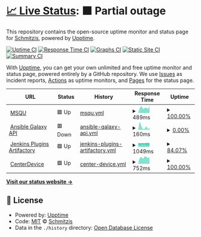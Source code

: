 # [📈 Live Status](https://Schmitzis.github.io/Uptime): <!--live status--> **🟧 Partial outage**

This repository contains the open-source uptime monitor and status page for [Schmitzis](https://Schmitzis.github.io/Uptime), powered by [Upptime](https://github.com/upptime/upptime).

[![Uptime CI](https://github.com/Schmitzis/Uptime/workflows/Uptime%20CI/badge.svg)](https://github.com/Schmitzis/Uptime/actions?query=workflow%3A%22Uptime+CI%22)
[![Response Time CI](https://github.com/Schmitzis/Uptime/workflows/Response%20Time%20CI/badge.svg)](https://github.com/Schmitzis/Uptime/actions?query=workflow%3A%22Response+Time+CI%22)
[![Graphs CI](https://github.com/Schmitzis/Uptime/workflows/Graphs%20CI/badge.svg)](https://github.com/Schmitzis/Uptime/actions?query=workflow%3A%22Graphs+CI%22)
[![Static Site CI](https://github.com/Schmitzis/Uptime/workflows/Static%20Site%20CI/badge.svg)](https://github.com/Schmitzis/Uptime/actions?query=workflow%3A%22Static+Site+CI%22)
[![Summary CI](https://github.com/Schmitzis/Uptime/workflows/Summary%20CI/badge.svg)](https://github.com/Schmitzis/Uptime/actions?query=workflow%3A%22Summary+CI%22)

With [Upptime](https://upptime.js.org), you can get your own unlimited and free uptime monitor and status page, powered entirely by a GitHub repository. We use [Issues](https://github.com/Schmitzis/Uptime/issues) as incident reports, [Actions](https://github.com/Schmitzis/Uptime/actions) as uptime monitors, and [Pages](https://Schmitzis.github.io/Uptime) for the status page.

<!--start: status pages-->
<!-- This summary is generated by Upptime (https://github.com/upptime/upptime) -->
<!-- Do not edit this manually, your changes will be overwritten -->
<!-- prettier-ignore -->
| URL | Status | History | Response Time | Uptime |
| --- | ------ | ------- | ------------- | ------ |
| <img alt="" src="https://icons.duckduckgo.com/ip3/msqu.de.ico" height="13"> [MSQU](https://msqu.de/healthz) | 🟩 Up | [msqu.yml](https://github.com/Schmitzis/Uptime/commits/HEAD/history/msqu.yml) | <details><summary><img alt="Response time graph" src="./graphs/msqu/response-time-week.png" height="20"> 489ms</summary><br><a href="https://Schmitzis.github.io/Uptime/history/msqu"><img alt="Response time 590" src="https://img.shields.io/endpoint?url=https%3A%2F%2Fraw.githubusercontent.com%2FSchmitzis%2FUptime%2FHEAD%2Fapi%2Fmsqu%2Fresponse-time.json"></a><br><a href="https://Schmitzis.github.io/Uptime/history/msqu"><img alt="24-hour response time 658" src="https://img.shields.io/endpoint?url=https%3A%2F%2Fraw.githubusercontent.com%2FSchmitzis%2FUptime%2FHEAD%2Fapi%2Fmsqu%2Fresponse-time-day.json"></a><br><a href="https://Schmitzis.github.io/Uptime/history/msqu"><img alt="7-day response time 489" src="https://img.shields.io/endpoint?url=https%3A%2F%2Fraw.githubusercontent.com%2FSchmitzis%2FUptime%2FHEAD%2Fapi%2Fmsqu%2Fresponse-time-week.json"></a><br><a href="https://Schmitzis.github.io/Uptime/history/msqu"><img alt="30-day response time 488" src="https://img.shields.io/endpoint?url=https%3A%2F%2Fraw.githubusercontent.com%2FSchmitzis%2FUptime%2FHEAD%2Fapi%2Fmsqu%2Fresponse-time-month.json"></a><br><a href="https://Schmitzis.github.io/Uptime/history/msqu"><img alt="1-year response time 590" src="https://img.shields.io/endpoint?url=https%3A%2F%2Fraw.githubusercontent.com%2FSchmitzis%2FUptime%2FHEAD%2Fapi%2Fmsqu%2Fresponse-time-year.json"></a></details> | <details><summary><a href="https://Schmitzis.github.io/Uptime/history/msqu">100.00%</a></summary><a href="https://Schmitzis.github.io/Uptime/history/msqu"><img alt="All-time uptime 99.76%" src="https://img.shields.io/endpoint?url=https%3A%2F%2Fraw.githubusercontent.com%2FSchmitzis%2FUptime%2FHEAD%2Fapi%2Fmsqu%2Fuptime.json"></a><br><a href="https://Schmitzis.github.io/Uptime/history/msqu"><img alt="24-hour uptime 100.00%" src="https://img.shields.io/endpoint?url=https%3A%2F%2Fraw.githubusercontent.com%2FSchmitzis%2FUptime%2FHEAD%2Fapi%2Fmsqu%2Fuptime-day.json"></a><br><a href="https://Schmitzis.github.io/Uptime/history/msqu"><img alt="7-day uptime 100.00%" src="https://img.shields.io/endpoint?url=https%3A%2F%2Fraw.githubusercontent.com%2FSchmitzis%2FUptime%2FHEAD%2Fapi%2Fmsqu%2Fuptime-week.json"></a><br><a href="https://Schmitzis.github.io/Uptime/history/msqu"><img alt="30-day uptime 100.00%" src="https://img.shields.io/endpoint?url=https%3A%2F%2Fraw.githubusercontent.com%2FSchmitzis%2FUptime%2FHEAD%2Fapi%2Fmsqu%2Fuptime-month.json"></a><br><a href="https://Schmitzis.github.io/Uptime/history/msqu"><img alt="1-year uptime 99.84%" src="https://img.shields.io/endpoint?url=https%3A%2F%2Fraw.githubusercontent.com%2FSchmitzis%2FUptime%2FHEAD%2Fapi%2Fmsqu%2Fuptime-year.json"></a></details>
| <img alt="" src="https://icons.duckduckgo.com/ip3/galaxy.ansible.com.ico" height="13"> [Ansible Galaxy API](https://galaxy.ansible.com/api/v2/) | 🟥 Down | [ansible-galaxy-api.yml](https://github.com/Schmitzis/Uptime/commits/HEAD/history/ansible-galaxy-api.yml) | <details><summary><img alt="Response time graph" src="./graphs/ansible-galaxy-api/response-time-week.png" height="20"> 160ms</summary><br><a href="https://Schmitzis.github.io/Uptime/history/ansible-galaxy-api"><img alt="Response time 968" src="https://img.shields.io/endpoint?url=https%3A%2F%2Fraw.githubusercontent.com%2FSchmitzis%2FUptime%2FHEAD%2Fapi%2Fansible-galaxy-api%2Fresponse-time.json"></a><br><a href="https://Schmitzis.github.io/Uptime/history/ansible-galaxy-api"><img alt="24-hour response time 108" src="https://img.shields.io/endpoint?url=https%3A%2F%2Fraw.githubusercontent.com%2FSchmitzis%2FUptime%2FHEAD%2Fapi%2Fansible-galaxy-api%2Fresponse-time-day.json"></a><br><a href="https://Schmitzis.github.io/Uptime/history/ansible-galaxy-api"><img alt="7-day response time 160" src="https://img.shields.io/endpoint?url=https%3A%2F%2Fraw.githubusercontent.com%2FSchmitzis%2FUptime%2FHEAD%2Fapi%2Fansible-galaxy-api%2Fresponse-time-week.json"></a><br><a href="https://Schmitzis.github.io/Uptime/history/ansible-galaxy-api"><img alt="30-day response time 426" src="https://img.shields.io/endpoint?url=https%3A%2F%2Fraw.githubusercontent.com%2FSchmitzis%2FUptime%2FHEAD%2Fapi%2Fansible-galaxy-api%2Fresponse-time-month.json"></a><br><a href="https://Schmitzis.github.io/Uptime/history/ansible-galaxy-api"><img alt="1-year response time 1016" src="https://img.shields.io/endpoint?url=https%3A%2F%2Fraw.githubusercontent.com%2FSchmitzis%2FUptime%2FHEAD%2Fapi%2Fansible-galaxy-api%2Fresponse-time-year.json"></a></details> | <details><summary><a href="https://Schmitzis.github.io/Uptime/history/ansible-galaxy-api">0.00%</a></summary><a href="https://Schmitzis.github.io/Uptime/history/ansible-galaxy-api"><img alt="All-time uptime 66.28%" src="https://img.shields.io/endpoint?url=https%3A%2F%2Fraw.githubusercontent.com%2FSchmitzis%2FUptime%2FHEAD%2Fapi%2Fansible-galaxy-api%2Fuptime.json"></a><br><a href="https://Schmitzis.github.io/Uptime/history/ansible-galaxy-api"><img alt="24-hour uptime 0.00%" src="https://img.shields.io/endpoint?url=https%3A%2F%2Fraw.githubusercontent.com%2FSchmitzis%2FUptime%2FHEAD%2Fapi%2Fansible-galaxy-api%2Fuptime-day.json"></a><br><a href="https://Schmitzis.github.io/Uptime/history/ansible-galaxy-api"><img alt="7-day uptime 0.00%" src="https://img.shields.io/endpoint?url=https%3A%2F%2Fraw.githubusercontent.com%2FSchmitzis%2FUptime%2FHEAD%2Fapi%2Fansible-galaxy-api%2Fuptime-week.json"></a><br><a href="https://Schmitzis.github.io/Uptime/history/ansible-galaxy-api"><img alt="30-day uptime 1.38%" src="https://img.shields.io/endpoint?url=https%3A%2F%2Fraw.githubusercontent.com%2FSchmitzis%2FUptime%2FHEAD%2Fapi%2Fansible-galaxy-api%2Fuptime-month.json"></a><br><a href="https://Schmitzis.github.io/Uptime/history/ansible-galaxy-api"><img alt="1-year uptime 37.96%" src="https://img.shields.io/endpoint?url=https%3A%2F%2Fraw.githubusercontent.com%2FSchmitzis%2FUptime%2FHEAD%2Fapi%2Fansible-galaxy-api%2Fuptime-year.json"></a></details>
| <img alt="" src="https://icons.duckduckgo.com/ip3/get.jenkins.io.ico" height="13"> [Jenkins Plugins Artifactory](https://get.jenkins.io/plugins/artifactory/) | 🟩 Up | [jenkins-plugins-artifactory.yml](https://github.com/Schmitzis/Uptime/commits/HEAD/history/jenkins-plugins-artifactory.yml) | <details><summary><img alt="Response time graph" src="./graphs/jenkins-plugins-artifactory/response-time-week.png" height="20"> 1049ms</summary><br><a href="https://Schmitzis.github.io/Uptime/history/jenkins-plugins-artifactory"><img alt="Response time 1749" src="https://img.shields.io/endpoint?url=https%3A%2F%2Fraw.githubusercontent.com%2FSchmitzis%2FUptime%2FHEAD%2Fapi%2Fjenkins-plugins-artifactory%2Fresponse-time.json"></a><br><a href="https://Schmitzis.github.io/Uptime/history/jenkins-plugins-artifactory"><img alt="24-hour response time 1099" src="https://img.shields.io/endpoint?url=https%3A%2F%2Fraw.githubusercontent.com%2FSchmitzis%2FUptime%2FHEAD%2Fapi%2Fjenkins-plugins-artifactory%2Fresponse-time-day.json"></a><br><a href="https://Schmitzis.github.io/Uptime/history/jenkins-plugins-artifactory"><img alt="7-day response time 1049" src="https://img.shields.io/endpoint?url=https%3A%2F%2Fraw.githubusercontent.com%2FSchmitzis%2FUptime%2FHEAD%2Fapi%2Fjenkins-plugins-artifactory%2Fresponse-time-week.json"></a><br><a href="https://Schmitzis.github.io/Uptime/history/jenkins-plugins-artifactory"><img alt="30-day response time 1048" src="https://img.shields.io/endpoint?url=https%3A%2F%2Fraw.githubusercontent.com%2FSchmitzis%2FUptime%2FHEAD%2Fapi%2Fjenkins-plugins-artifactory%2Fresponse-time-month.json"></a><br><a href="https://Schmitzis.github.io/Uptime/history/jenkins-plugins-artifactory"><img alt="1-year response time 1477" src="https://img.shields.io/endpoint?url=https%3A%2F%2Fraw.githubusercontent.com%2FSchmitzis%2FUptime%2FHEAD%2Fapi%2Fjenkins-plugins-artifactory%2Fresponse-time-year.json"></a></details> | <details><summary><a href="https://Schmitzis.github.io/Uptime/history/jenkins-plugins-artifactory">84.07%</a></summary><a href="https://Schmitzis.github.io/Uptime/history/jenkins-plugins-artifactory"><img alt="All-time uptime 99.68%" src="https://img.shields.io/endpoint?url=https%3A%2F%2Fraw.githubusercontent.com%2FSchmitzis%2FUptime%2FHEAD%2Fapi%2Fjenkins-plugins-artifactory%2Fuptime.json"></a><br><a href="https://Schmitzis.github.io/Uptime/history/jenkins-plugins-artifactory"><img alt="24-hour uptime 75.62%" src="https://img.shields.io/endpoint?url=https%3A%2F%2Fraw.githubusercontent.com%2FSchmitzis%2FUptime%2FHEAD%2Fapi%2Fjenkins-plugins-artifactory%2Fuptime-day.json"></a><br><a href="https://Schmitzis.github.io/Uptime/history/jenkins-plugins-artifactory"><img alt="7-day uptime 84.07%" src="https://img.shields.io/endpoint?url=https%3A%2F%2Fraw.githubusercontent.com%2FSchmitzis%2FUptime%2FHEAD%2Fapi%2Fjenkins-plugins-artifactory%2Fuptime-week.json"></a><br><a href="https://Schmitzis.github.io/Uptime/history/jenkins-plugins-artifactory"><img alt="30-day uptime 92.90%" src="https://img.shields.io/endpoint?url=https%3A%2F%2Fraw.githubusercontent.com%2FSchmitzis%2FUptime%2FHEAD%2Fapi%2Fjenkins-plugins-artifactory%2Fuptime-month.json"></a><br><a href="https://Schmitzis.github.io/Uptime/history/jenkins-plugins-artifactory"><img alt="1-year uptime 99.41%" src="https://img.shields.io/endpoint?url=https%3A%2F%2Fraw.githubusercontent.com%2FSchmitzis%2FUptime%2FHEAD%2Fapi%2Fjenkins-plugins-artifactory%2Fuptime-year.json"></a></details>
| <img alt="" src="https://icons.duckduckgo.com/ip3/auth.centerdevice.de.ico" height="13"> [CenterDevice](https://auth.centerdevice.de/login) | 🟩 Up | [center-device.yml](https://github.com/Schmitzis/Uptime/commits/HEAD/history/center-device.yml) | <details><summary><img alt="Response time graph" src="./graphs/center-device/response-time-week.png" height="20"> 752ms</summary><br><a href="https://Schmitzis.github.io/Uptime/history/center-device"><img alt="Response time 682" src="https://img.shields.io/endpoint?url=https%3A%2F%2Fraw.githubusercontent.com%2FSchmitzis%2FUptime%2FHEAD%2Fapi%2Fcenter-device%2Fresponse-time.json"></a><br><a href="https://Schmitzis.github.io/Uptime/history/center-device"><img alt="24-hour response time 771" src="https://img.shields.io/endpoint?url=https%3A%2F%2Fraw.githubusercontent.com%2FSchmitzis%2FUptime%2FHEAD%2Fapi%2Fcenter-device%2Fresponse-time-day.json"></a><br><a href="https://Schmitzis.github.io/Uptime/history/center-device"><img alt="7-day response time 752" src="https://img.shields.io/endpoint?url=https%3A%2F%2Fraw.githubusercontent.com%2FSchmitzis%2FUptime%2FHEAD%2Fapi%2Fcenter-device%2Fresponse-time-week.json"></a><br><a href="https://Schmitzis.github.io/Uptime/history/center-device"><img alt="30-day response time 783" src="https://img.shields.io/endpoint?url=https%3A%2F%2Fraw.githubusercontent.com%2FSchmitzis%2FUptime%2FHEAD%2Fapi%2Fcenter-device%2Fresponse-time-month.json"></a><br><a href="https://Schmitzis.github.io/Uptime/history/center-device"><img alt="1-year response time 675" src="https://img.shields.io/endpoint?url=https%3A%2F%2Fraw.githubusercontent.com%2FSchmitzis%2FUptime%2FHEAD%2Fapi%2Fcenter-device%2Fresponse-time-year.json"></a></details> | <details><summary><a href="https://Schmitzis.github.io/Uptime/history/center-device">100.00%</a></summary><a href="https://Schmitzis.github.io/Uptime/history/center-device"><img alt="All-time uptime 99.98%" src="https://img.shields.io/endpoint?url=https%3A%2F%2Fraw.githubusercontent.com%2FSchmitzis%2FUptime%2FHEAD%2Fapi%2Fcenter-device%2Fuptime.json"></a><br><a href="https://Schmitzis.github.io/Uptime/history/center-device"><img alt="24-hour uptime 100.00%" src="https://img.shields.io/endpoint?url=https%3A%2F%2Fraw.githubusercontent.com%2FSchmitzis%2FUptime%2FHEAD%2Fapi%2Fcenter-device%2Fuptime-day.json"></a><br><a href="https://Schmitzis.github.io/Uptime/history/center-device"><img alt="7-day uptime 100.00%" src="https://img.shields.io/endpoint?url=https%3A%2F%2Fraw.githubusercontent.com%2FSchmitzis%2FUptime%2FHEAD%2Fapi%2Fcenter-device%2Fuptime-week.json"></a><br><a href="https://Schmitzis.github.io/Uptime/history/center-device"><img alt="30-day uptime 100.00%" src="https://img.shields.io/endpoint?url=https%3A%2F%2Fraw.githubusercontent.com%2FSchmitzis%2FUptime%2FHEAD%2Fapi%2Fcenter-device%2Fuptime-month.json"></a><br><a href="https://Schmitzis.github.io/Uptime/history/center-device"><img alt="1-year uptime 99.99%" src="https://img.shields.io/endpoint?url=https%3A%2F%2Fraw.githubusercontent.com%2FSchmitzis%2FUptime%2FHEAD%2Fapi%2Fcenter-device%2Fuptime-year.json"></a></details>

<!--end: status pages-->

[**Visit our status website →**](https://Schmitzis.github.io/Uptime)

## 📄 License

- Powered by: [Upptime](https://github.com/upptime/upptime)
- Code: [MIT](./LICENSE) © [Schmitzis](https://Schmitzis.github.io/Uptime)
- Data in the `./history` directory: [Open Database License](https://opendatacommons.org/licenses/odbl/1-0/)
